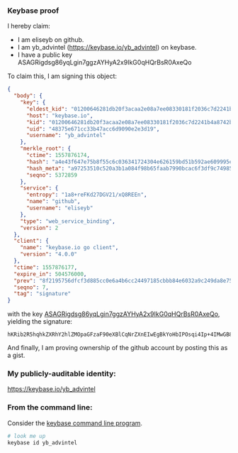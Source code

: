 ### Keybase proof

I hereby claim:

  * I am eliseyb on github.
  * I am yb_advintel (https://keybase.io/yb_advintel) on keybase.
  * I have a public key ASAGRigdsg86yqLgin7ggzAYHyA2x9IkG0qHQrBsR0AxeQo

To claim this, I am signing this object:

```json
{
  "body": {
    "key": {
      "eldest_kid": "01200646281db20f3acaa2e08a7ee08330181f2036c7d2241b4a8742b06c474031790a",
      "host": "keybase.io",
      "kid": "01200646281db20f3acaa2e08a7ee08330181f2036c7d2241b4a8742b06c474031790a",
      "uid": "48375e671cc33b47acc6d9090e2e3d19",
      "username": "yb_advintel"
    },
    "merkle_root": {
      "ctime": 1557876174,
      "hash": "a4e43f647e75b8f55c6c036341724304e626159bd51b592ae609995eb7010b03464fed2ca9d57465bf113197bbd3dcd69af1766ca805e50c0c1038bcbff95d72",
      "hash_meta": "a97253510c520a3b1a084f98b65faab7990bcac6f3df9c7498583ea8b85a9195",
      "seqno": 5372859
    },
    "service": {
      "entropy": "1a8+reFKd27DGV21/xQ8REEn",
      "name": "github",
      "username": "eliseyb"
    },
    "type": "web_service_binding",
    "version": 2
  },
  "client": {
    "name": "keybase.io go client",
    "version": "4.0.0"
  },
  "ctime": 1557876177,
  "expire_in": 504576000,
  "prev": "8f2195756dfcf3d885cc0e6a4b6cc24497185cbbb84e6032a9c249da8e752be7",
  "seqno": 7,
  "tag": "signature"
}
```

with the key [ASAGRigdsg86yqLgin7ggzAYHyA2x9IkG0qHQrBsR0AxeQo](https://keybase.io/yb_advintel), yielding the signature:

```
hKRib2R5hqhkZXRhY2hlZMOpaGFzaF90eXBlCqNrZXnEIwEgBkYoHbIPOsqi4Ip+4IMwGB8gNsfSJBtKh0KwbEdAMXkKp3BheWxvYWTESpcCB8QgjyGVdW3889iFzA5qS2zCRJcYXLu4TmAyqcJJ2o51K+fEINJOvsPA0tpPgIFfbEhbv1w+rqeFmC4TXs+GoZhFnXUAAgHCo3NpZ8RAlz43EWwpJYETk3E/wtbYfisg4CUYEdNM/5FItafuR9f/ZDTTtBa3GH6OVXiOp2UICbOtGhjubxkwQIj6v+udBKhzaWdfdHlwZSCkaGFzaIKkdHlwZQildmFsdWXEIKs0OPOV5KxD2QN1Jfvvp5Xqtf2umjdpZ1xqaxNs1vKOo3RhZ80CAqd2ZXJzaW9uAQ==

```

And finally, I am proving ownership of the github account by posting this as a gist.

### My publicly-auditable identity:

https://keybase.io/yb_advintel

### From the command line:

Consider the [keybase command line program](https://keybase.io/download).

```bash
# look me up
keybase id yb_advintel
```
